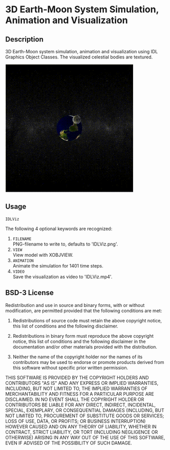 # 3D Earth-Moon System Simulation, Animation and Visualization

## Description

3D Earth-Moon system simulation, animation and visualization using IDL Graphics Object Classes. The visualized celestial bodies are textured.

![IDLViz in Action](IDLViz.gif "IDLViz in Action")

## Usage

```IDL
IDLViz
```

The following 4 optional keywords are recognized:

1. `FILENAME`  
   PNG-filename to write to, defaults to 'IDLViz.png'.
2. `VIEW`  
   View model with XOBJVIEW.
3. `ANIMATION`  
   Animate the simulation for 1401 time steps.
4. `VIDEO`  
   Save the visualization as video to 'IDLViz.mp4'.

## BSD-3 License

Redistribution and use in source and binary forms, with or without modification, are permitted provided that the following conditions are met:

1. Redistributions of source code must retain the above copyright notice, this list of conditions and the following disclaimer.

2. Redistributions in binary form must reproduce the above copyright notice, this list of conditions and the following disclaimer in the documentation and/or other materials provided with the distribution.

3. Neither the name of the copyright holder nor the names of its contributors may be used to endorse or promote products derived from this software without specific prior written permission.

THIS SOFTWARE IS PROVIDED BY THE COPYRIGHT HOLDERS AND CONTRIBUTORS "AS IS" AND ANY EXPRESS OR IMPLIED WARRANTIES, INCLUDING, BUT NOT LIMITED TO, THE IMPLIED WARRANTIES OF MERCHANTABILITY AND FITNESS FOR A PARTICULAR PURPOSE ARE DISCLAIMED. IN NO EVENT SHALL THE COPYRIGHT HOLDER OR CONTRIBUTORS BE LIABLE FOR ANY DIRECT, INDIRECT, INCIDENTAL, SPECIAL, EXEMPLARY, OR CONSEQUENTIAL DAMAGES (INCLUDING, BUT NOT LIMITED TO, PROCUREMENT OF SUBSTITUTE GOODS OR SERVICES; LOSS OF USE, DATA, OR PROFITS; OR BUSINESS INTERRUPTION) HOWEVER CAUSED AND ON ANY THEORY OF LIABILITY, WHETHER IN CONTRACT, STRICT LIABILITY, OR TORT (INCLUDING NEGLIGENCE OR OTHERWISE) ARISING IN ANY WAY OUT OF THE USE OF THIS SOFTWARE, EVEN IF ADVISED OF THE POSSIBILITY OF SUCH DAMAGE.
